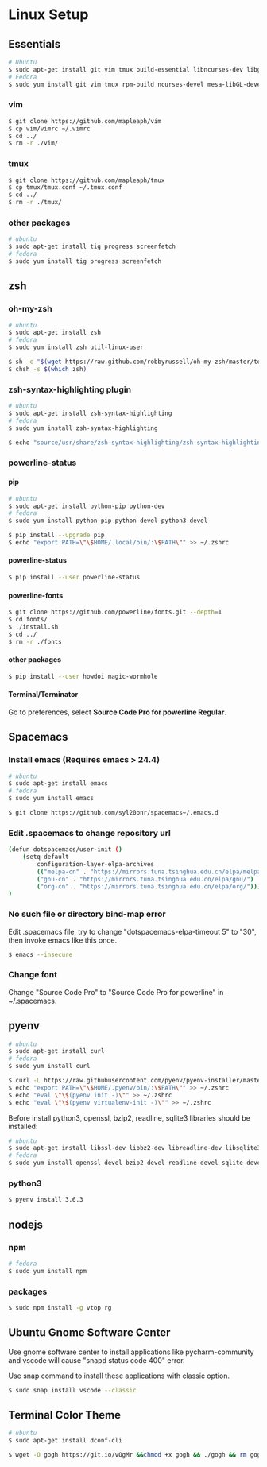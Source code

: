 # Linux Setup

## Essentials

``` bash
# Ubuntu
$ sudo apt-get install git vim tmux build-essential libncurses-dev libgl1-mesa-dev openssh-server
# Fedora
$ sudo yum install git vim tmux rpm-build ncurses-devel mesa-libGL-devel openssh-server redhat-rpm-config
```

### vim

``` bash
$ git clone https://github.com/mapleaph/vim
$ cp vim/vimrc ~/.vimrc
$ cd ../
$ rm -r ./vim/
```

### tmux

```bash
$ git clone https://github.com/mapleaph/tmux
$ cp tmux/tmux.conf ~/.tmux.conf
$ cd ../
$ rm -r ./tmux/
```

### other packages

```bash
# ubuntu
$ sudo apt-get install tig progress screenfetch
# fedora
$ sudo yum install tig progress screenfetch
```

## zsh

### oh-my-zsh

``` bash
# ubuntu
$ sudo apt-get install zsh
# fedora
$ sudo yum install zsh util-linux-user

$ sh -c "$(wget https://raw.github.com/robbyrussell/oh-my-zsh/master/tools/install.sh -O -)"
$ chsh -s $(which zsh)
```

### zsh-syntax-highlighting plugin

``` bash
# ubuntu
$ sudo apt-get install zsh-syntax-highlighting
# fedora
$ sudo yum install zsh-syntax-highlighting

$ echo "source/usr/share/zsh-syntax-highlighting/zsh-syntax-highlighting.zsh" >> ~/.zshrc
```

### powerline-status

#### pip

``` bash
# ubuntu
$ sudo apt-get install python-pip python-dev
# fedora
$ sudo yum install python-pip python-devel python3-devel

$ pip install --upgrade pip
$ echo "export PATH=\"\$HOME/.local/bin/:\$PATH\"" >> ~/.zshrc
```

#### powerline-status

``` bash
$ pip install --user powerline-status
```

#### powerline-fonts

``` bash
$ git clone https://github.com/powerline/fonts.git --depth=1
$ cd fonts/
$ ./install.sh
$ cd ../
$ rm -r ./fonts
```

#### other packages

```bash
$ pip install --user howdoi magic-wormhole
```

#### Terminal/Terminator

Go to preferences, select **Source Code Pro for powerline Regular**.

 ## Spacemacs

### Install emacs (Requires emacs > 24.4)

``` bash
# ubuntu
$ sudo apt-get install emacs
# fedora
$ sudo yum install emacs

$ git clone https://github.com/syl20bnr/spacemacs~/.emacs.d
```

### Edit .spacemacs to change repository url

``` bash
(defun dotspacemacs/user-init ()
	(setq-default
		configuration-layer-elpa-archives
		(("melpa-cn" . "https://mirrors.tuna.tsinghua.edu.cn/elpa/melpa/")
		("gnu-cn" . "https://mirrors.tuna.tsinghua.edu.cn/elpa/gnu/")
		("org-cn" . "https://mirrors.tuna.tsinghua.edu.cn/elpa/org/")))
)
```

### No such file or directory bind-map error

Edit .spacemacs file, try to change "dotspacemacs-elpa-timeout 5" to "30", then invoke emacs like this once.

``` bash
$ emacs --insecure
```

### Change font

Change "Source Code Pro" to "Source Code Pro for powerline" in ~/.spacemacs.

## pyenv

``` bash
# ubuntu
$ sudo apt-get install curl
# fedora
$ sudo yum install curl

$ curl -L https://raw.githubusercontent.com/pyenv/pyenv-installer/master/bin/pyenv-installer| bash
$ echo "export PATH=\"\$HOME/.pyenv/bin/:\$PATH\"" >> ~/.zshrc
$ echo "eval \"\$(pyenv init -)\"" >> ~/.zshrc
$ echo "eval \"\$(pyenv virtualenv-init -)\"" >> ~/.zshrc
```

Before install python3, openssl, bzip2, readline, sqlite3 libraries should be installed:

``` bash
# ubuntu
$ sudo apt-get install libssl-dev libbz2-dev libreadline-dev libsqlite3-dev
# fedora
$ sudo yum install openssl-devel bzip2-devel readline-devel sqlite-devel
```

### python3

```bash
$ pyenv install 3.6.3
```

## nodejs

### npm

```bash
# fedora
$ sudo yum install npm
```

### packages

```bash
$ sudo npm install -g vtop rg
```

## Ubuntu Gnome Software Center

Use gnome software center to install applications like pycharm-community and vscode will cause "snapd status code 400" error.

Use snap command to install these applications with classic option.

``` bash
$ sudo snap install vscode --classic
```

## Terminal Color Theme

``` bash
# ubuntu
$ sudo apt-get install dconf-cli

$ wget -O gogh https://git.io/vQgMr &&chmod +x gogh && ./gogh && rm gogh
```

